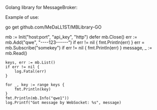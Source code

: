 Golang library for MessageBroker:

Example of use:

go get github.com/MeDaLL1ST/MBLibrary-GO


mb := Init("host:port", "api_key", "http")
	defer mb.Close()
	err := mb.Add("qwe", "----123------")
	if err != nil {
		fmt.Println(err)
	}
	err = mb.Subscribe("somekey")
	if err != nil {
		fmt.Println(err)
	}
	message, _ := mb.Read()

	keys, err := mb.List()
	if err != nil {
		log.Fatal(err)
	}

	for _, key := range keys {
		fmt.Println(key)
	}
	fmt.Println(mb.Info("qwe1"))
	log.Printf("Got message by WebSocket: %s", message)

